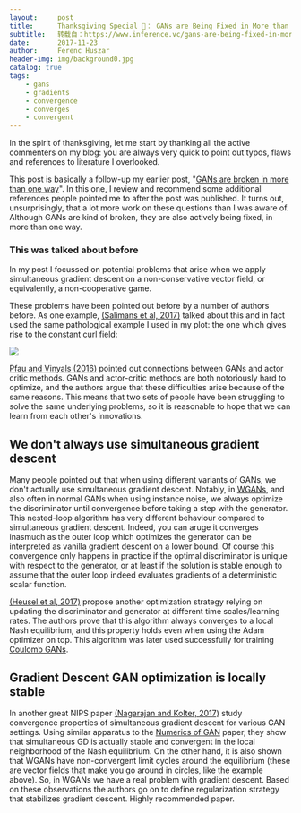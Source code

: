 ```yaml
---
layout:     post
title:      Thanksgiving Special 🦃： GANs are Being Fixed in More than One Way
subtitle:   转载自：https://www.inference.vc/gans-are-being-fixed-in-more-than-one-way/
date:       2017-11-23
author:     Ferenc Huszar
header-img: img/background0.jpg
catalog: true
tags:
    - gans
    - gradients
    - convergence
    - converges
    - convergent
---
```


In the spirit of thanksgiving, let me start by thanking all the active commenters on my blog: you are always very quick to point out typos, flaws and references to literature I overlooked.

This post is basically a follow-up my earlier post, "[GANs are broken in more than one way](http://www.inference.vc/my-notes-on-the-numerics-of-gans)". In this one, I review and recommend some additional references people pointed me to after the post was published. It turns out, unsurprisingly, that a lot more work on these questions than I was aware of. Although GANs are kind of broken, they are also actively being fixed, in more than one way.

### This was talked about before

In my post I focussed on potential problems that arise when we apply simultaneous gradient descent on a non-conservative vector field, or equivalently, a non-cooperative game.

These problems have been pointed out before by a number of authors before. As one example, [(Salimans et al, 2017)](https://arxiv.org/abs/1606.03498) talked about this and in fact used the same pathological example I used in my plot: the one which gives rise to the constant curl field:

![](https://www.inference.vc/content/images/2017/11/foo.gif)


[Pfau and Vinyals (2016)](https://arxiv.org/abs/1610.01945) pointed out connections between GANs and actor critic methods. GANs and actor-critic methods are both notoriously hard to optimize, and the authors argue that these difficulties arise because of the same reasons. This means that two sets of people have been struggling to solve the same underlying problems, so it is reasonable to hope that we can learn from each other's innovations.

## We don't always use simultaneous gradient descent

Many people pointed out that when using different variants of GANs, we don't actually use simultaneous gradient descent. Notably, in [WGANs](https://arxiv.org/abs/1701.07875), and also often in normal GANs when using instance noise, we always optimize the discriminator until convergence before taking a step with the generator. This nested-loop algorithm has very different behaviour compared to simultaneous gradient descent. Indeed, you can aruge it converges inasmuch as the outer loop which optimizes the generator can be interpreted as vanilla gradient descent on a lower bound. Of course this convergence only happens in practice if the optimal discriminator is unique with respect to the generator, or at least if the solution is stable enough to assume that the outer loop indeed evaluates gradients of a deterministic scalar function.

[(Heusel et al, 2017)](https://arxiv.org/abs/1706.08500) propose another optimization strategy relying on updating the discriminator and generator at different time scales/learning rates. The authors prove that this algorithm always converges to a local Nash equilibrium, and this property holds even when using the Adam optimizer on top. This algorithm was later used successfully for training [Coulomb GANs](https://arxiv.org/abs/1708.08819).

## Gradient Descent GAN optimization is locally stable

In another great NIPS paper [(Nagarajan and Kolter, 2017)](https://arxiv.org/abs/1706.04156) study convergence properties of simultaneous gradient descent for various GAN settings. Using similar apparatus to the [Numerics of GAN](https://arxiv.org/abs/1706.04156) paper, they show that simultaneous GD is actually stable and convergent in the local neighborhood of the Nash equilibrium. On the other hand, it is also shown that WGANs have non-convergent limit cycles around the equilibrium (these are vector fields that make you go around in circles, like the example above). So, in WGANs we have a real problem with gradient descent. Based on these observations the authors go on to define regularization strategy that stabilizes gradient descent. Highly recommended paper.
